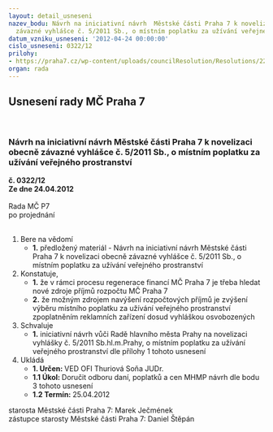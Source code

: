 ```yaml
---
layout: detail_usneseni
nazev_bodu: Návrh na iniciativní návrh  Městské části Praha 7 k novelizaci  obecně
  závazné vyhlášce č. 5/2011 Sb., o místním poplatku za užívání veřejného prostranství
datum_vzniku_usneseni: '2012-04-24 00:00:00'
cislo_usneseni: 0322/12
prilohy:
- https://praha7.cz/wp-content/uploads/councilResolution/Resolutions/22868/24-12-n%c3%a1vrh_na_zm%c4%9bnu_ozv_5-2011_(2).doc
organ: rada
---
```

<div id="ucUsn_pList" class="usn">
	<span><h2>Usnesení rady MČ Praha 7 </h2>
<br></span><div class="standBody">
<span><h3>Návrh na iniciativní návrh  Městské části Praha 7 k novelizaci  obecně závazné vyhlášce č. 5/2011 Sb., o místním poplatku za užívání veřejného prostranství</h3></span><div class="center">
		<strong>č. 0322/12</strong><br>
	</div>
<div class="center">
		<strong>Ze dne 24.04.2012</strong><br><br>
	</div>Rada MČ P7<br> po projednání<br><br><ol>
<li>Bere na vědomí<ul><li>
<strong>1.</strong> předložený materiál - Návrh na iniciativní návrh  Městské části Praha 7 k novelizaci  obecně závazné vyhlášce č. 5/2011 Sb., o místním poplatku za užívání veřejného prostranství</li></ul>
</li>
<li>Konstatuje,<ul>
<li>
<strong>1.</strong> že v rámci procesu regenerace financí MČ Praha 7 je třeba hledat nové zdroje příjmů rozpočtu MČ Praha 7</li>
<li>
<strong>2.</strong> že možným zdrojem  navýšení rozpočtových příjmů je zvýšení výběru místního poplatku za užívání veřejného prostranství zpoplatněním reklamních zařízení dosud vyhláškou osvobozených</li>
</ul>
</li>
<li>Schvaluje<ul><li>
<strong>1.</strong> iniciativní návrh vůči Radě hlavního města Prahy na novelizaci vyhlášky č. 5/2011 Sb.hl.m.Prahy, o místním poplatku za užívání veřejného prostranství dle přílohy 1 tohoto usnesení          </li></ul>
</li>
<li>Ukládá<ul>
<li>
<strong>1. Určen: </strong>VED OFI Thuriová Soňa JUDr.</li>
<li>
<strong>1.1 Úkol: </strong>Doručit odboru daní, poplatků a cen MHMP  návrh dle bodu 3 tohoto usnesení</li>
<li>
<strong>1.2 Termín: </strong>25.04.2012</li>
</ul>
</li>
</ol>starosta Městské části Praha 7: Marek Ječmének<br>zástupce starosty Městské části Praha 7: Daniel Štěpán 
</div>
</div>